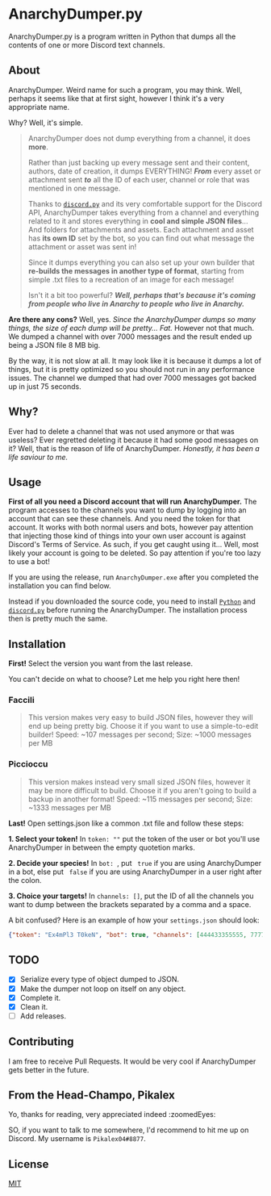 # AnarchyDumper.py

AnarchyDumper.py is a program written in Python that dumps all the contents of one or more Discord text channels.

## About

AnarchyDumper. Weird name for such a program, you may think.
Well, perhaps it seems like that at first sight, however I think it's a very appropriate name.

Why? Well, it's simple.

>AnarchyDumper does not dump everything from a channel, it does **more**.
>
>Rather than just backing up every message sent and their content, authors, date of creation, it dumps EVERYTHING!
>***From*** every asset or attachment sent ***to*** all the ID of each user, channel or role that was mentioned in one message.
>
>Thanks to [`discord.py`](https://github.com/Rapptz/discord.py) and its very comfortable support for the Discord API, AnarchyDumper takes everything from a channel and everything related to it and stores everything in **cool and simple JSON files**... And folders for attachments and assets.
>Each attachment and asset has **its own ID** set by the bot, so you can find out what message the attachment or asset was sent in!
>
>Since it dumps everything you can also set up your own builder that **re-builds the messages in another type of format**, starting from simple .txt files to a recreation of an image for each message!
>
> Isn't it a bit too powerful? ***Well, perhaps that's because it's coming from people who live in Anarchy to people who live in Anarchy.***

**Are there any cons?** Well, yes. *Since the AnarchyDumper dumps so many things, the size of each dump will be pretty... Fat.*
However not that much. We dumped a channel with over 7000 messages and the result ended up being a JSON file 8 MB big.

By the way, it is not slow at all. It may look like it is because it dumps a lot of things, but it is pretty optimized so you should not run in any performance issues.
The channel we dumped that had over 7000 messages got backed up in just 75 seconds.

## Why?

Ever had to delete a channel that was not used anymore or that was useless?
Ever regretted deleting it because it had some good messages on it?
Well, that is the reason of life of AnarchyDumper.
*Honestly, it has been a life saviour to me.*

## Usage

**First of all you need a Discord account that will run AnarchyDumper.** The program accesses to the channels you want to dump by logging into an account that can see these channels. And you need the token for that account. It works with both normal users and bots, however pay attention that injecting those kind of things into your own user account is against Discord's Terms of Service. As such, if you get caught using it... Well, most likely your account is going to be deleted. So pay attention if you're too lazy to use a bot!

If you are using the release, run `AnarchyDumper.exe` after you completed the installation you can find below.

Instead if you downloaded the source code, you need to install [`Python`](https://www.python.org/downloads/) and [`discord.py`](https://github.com/Rapptz/discord.py) before running the AnarchyDumper. The installation process then is pretty much the same.

## Installation

**First!** Select the version you want from the last release.

You can't decide on what to choose? Let me help you right here then!

### Faccili
> This version makes very easy to build JSON files, however they will end up being pretty big. Choose it if you want to use a simple-to-edit builder!
> Speed: ~107 messages per second; Size: ~1000 messages per MB

### Piccioccu
> This version makes instead very small sized JSON files, however it may be more difficult to build. Choose it if you aren't going to build a backup in another format!
> Speed: ~115 messages per second; Size: ~1333 messages per MB

**Last!** Open settings.json like a common .txt file and follow these steps:

**1. Select your token!** In `token: ""` put the token of the user or bot you'll use AnarchyDumper in between the empty quotetion marks.

**2. Decide your species!** In `bot: `, put ` true` if you are using AnarchyDumper in a bot, else put ` false` if you are using AnarchyDumper in a user right after the colon.

**3. Choice your targets!** In `channels: []`, put the ID of all the channels you want to dump between the brackets separated by a comma and a space.

A bit confused? Here is an example of how your `settings.json` should look:

```json
{"token": "Ex4mPl3 T0keN", "bot": true, "channels": [444433355555, 777777722, 9999999991]}
```

## TODO
- [x] Serialize every type of object dumped to JSON.
- [x] Make the dumper not loop on itself on any object.
- [x] Complete it.
- [x] Clean it.
- [ ] Add releases.

## Contributing
I am free to receive Pull Requests. It would be very cool if AnarchyDumper gets better in the future.

## From the Head-Champo, Pikalex
Yo, thanks for reading, very appreciated indeed :zoomedEyes:

SO, if you want to talk to me somewhere, I'd recommend to hit me up on Discord. My username is `Pikalex04#8877`.

## License
[MIT](https://choosealicense.com/licenses/mit/)

